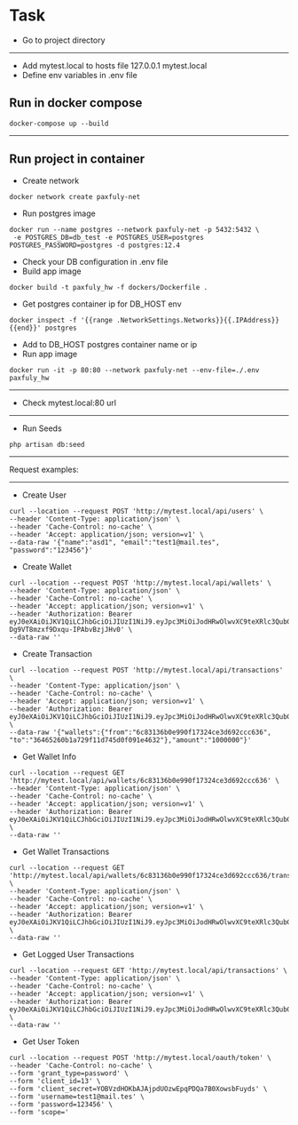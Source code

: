 Task
==============================================
- Go to project directory
________________________________________________________

- Add mytest.local to hosts file 127.0.0.1 mytest.local
- Define env variables in .env file

Run in docker compose
--------------------------------------------
```
docker-compose up --build
```
___________________________________________________________________________

Run project in container
-----------------------------------------------
- Create network
```
docker network create paxfuly-net
```

- Run postgres image
```
docker run --name postgres --network paxfuly-net -p 5432:5432 \
 -e POSTGRES_DB=db_test -e POSTGRES_USER=postgres POSTGRES_PASSWORD=postgres -d postgres:12.4
```

- Check your DB configuration in .env file
- Build app image
```
docker build -t paxfuly_hw -f dockers/Dockerfile .
```

- Get postgres container ip for DB_HOST env
```
docker inspect -f '{{range .NetworkSettings.Networks}}{{.IPAddress}}{{end}}' postgres
```

- Add to DB_HOST postgres container name or ip
- Run app image
```
docker run -it -p 80:80 --network paxfuly-net --env-file=./.env paxfuly_hw
```
_______________________________________________________________

- Check mytest.local:80 url
________________________________

- Run Seeds

```
php artisan db:seed
```

_________________________________________________________________________________________

Request examples:
__________________________________________________________________________________________

- Create User
```
curl --location --request POST 'http://mytest.local/api/users' \
--header 'Content-Type: application/json' \
--header 'Cache-Control: no-cache' \
--header 'Accept: application/json; version=v1' \
--data-raw '{"name":"asd1", "email":"test1@mail.tes", "password":"123456"}'
```
- Create Wallet
```
curl --location --request POST 'http://mytest.local/api/wallets' \
--header 'Content-Type: application/json' \
--header 'Cache-Control: no-cache' \
--header 'Accept: application/json; version=v1' \
--header 'Authorization: Bearer eyJ0eXAiOiJKV1QiLCJhbGciOiJIUzI1NiJ9.eyJpc3MiOiJodHRwOlwvXC9teXRlc3QubG9jYWxcL2FwaVwvYXV0aFwvbG9naW4iLCJpYXQiOjE2MDAwNjk0MjcsImV4cCI6MTYwNTI1MzQyNywibmJmIjoxNjAwMDY5NDI3LCJqdGkiOiI3QWRQc2N1RmlFNFFOUlJqIiwic3ViIjo1LCJwcnYiOiIxZWFmOTI5NDc5M2QxMjVhYTBmZWU0ZWMzYWQ1OWQ5ZDVmYzE2MGMxIn0.RL0DcdNjsaBq67-Dg9VT8mzxf9Dxqu-IPAbvBzjJHv0' \
--data-raw ''
```
- Create Transaction
```
curl --location --request POST 'http://mytest.local/api/transactions' \
--header 'Content-Type: application/json' \
--header 'Cache-Control: no-cache' \
--header 'Accept: application/json; version=v1' \
--header 'Authorization: Bearer eyJ0eXAiOiJKV1QiLCJhbGciOiJIUzI1NiJ9.eyJpc3MiOiJodHRwOlwvXC9teXRlc3QubG9jYWxcL2FwaVwvYXV0aFwvbG9naW4iLCJpYXQiOjE1OTk5ODY1NTcsImV4cCI6MjExNTk4NjU1NywibmJmIjoxNTk5OTg2NTU3LCJqdGkiOiJPb0liOHk1MkZSOGtwTXBlIiwic3ViIjoxLCJwcnYiOiIxZWFmOTI5NDc5M2QxMjVhYTBmZWU0ZWMzYWQ1OWQ5ZDVmYzE2MGMxIn0.sTjuDyPbBOm9hJLalBx71D6sYvB2CXkc26Al1UKawAE' \
--data-raw '{"wallets":{"from":"6c83136b0e990f17324ce3d692ccc636", "to":"36465260b1a729f11d745d0f091e4632"},"amount":"1000000"}'
```
- Get Wallet Info
```
curl --location --request GET 'http://mytest.local/api/wallets/6c83136b0e990f17324ce3d692ccc636' \
--header 'Content-Type: application/json' \
--header 'Cache-Control: no-cache' \
--header 'Accept: application/json; version=v1' \
--header 'Authorization: Bearer eyJ0eXAiOiJKV1QiLCJhbGciOiJIUzI1NiJ9.eyJpc3MiOiJodHRwOlwvXC9teXRlc3QubG9jYWxcL2FwaVwvYXV0aFwvbG9naW4iLCJpYXQiOjE1OTk5ODY1NTcsImV4cCI6MjExNTk4NjU1NywibmJmIjoxNTk5OTg2NTU3LCJqdGkiOiJPb0liOHk1MkZSOGtwTXBlIiwic3ViIjoxLCJwcnYiOiIxZWFmOTI5NDc5M2QxMjVhYTBmZWU0ZWMzYWQ1OWQ5ZDVmYzE2MGMxIn0.sTjuDyPbBOm9hJLalBx71D6sYvB2CXkc26Al1UKawAE' \
--data-raw ''
```
- Get Wallet Transactions
```
curl --location --request GET 'http://mytest.local/api/wallets/6c83136b0e990f17324ce3d692ccc636/transactions' \
--header 'Content-Type: application/json' \
--header 'Cache-Control: no-cache' \
--header 'Accept: application/json; version=v1' \
--header 'Authorization: Bearer eyJ0eXAiOiJKV1QiLCJhbGciOiJIUzI1NiJ9.eyJpc3MiOiJodHRwOlwvXC9teXRlc3QubG9jYWxcL2FwaVwvYXV0aFwvbG9naW4iLCJpYXQiOjE2MDAwNjI0MTYsImV4cCI6MTYwNTI0NjQxNiwibmJmIjoxNjAwMDYyNDE2LCJqdGkiOiJBUUhFMGpjVGg5ME5oWHBBIiwic3ViIjoxLCJwcnYiOiIxZWFmOTI5NDc5M2QxMjVhYTBmZWU0ZWMzYWQ1OWQ5ZDVmYzE2MGMxIn0.1QWOY5vqdE1YotdMU9glQ5WQfSOP2ckEkvqUwSCtgL0' \
--data-raw ''
```
- Get Logged User Transactions
```
curl --location --request GET 'http://mytest.local/api/transactions' \
--header 'Content-Type: application/json' \
--header 'Cache-Control: no-cache' \
--header 'Accept: application/json; version=v1' \
--header 'Authorization: Bearer eyJ0eXAiOiJKV1QiLCJhbGciOiJIUzI1NiJ9.eyJpc3MiOiJodHRwOlwvXC9teXRlc3QubG9jYWxcL2FwaVwvYXV0aFwvbG9naW4iLCJpYXQiOjE2MDAwNjI0MTYsImV4cCI6MTYwNTI0NjQxNiwibmJmIjoxNjAwMDYyNDE2LCJqdGkiOiJBUUhFMGpjVGg5ME5oWHBBIiwic3ViIjoxLCJwcnYiOiIxZWFmOTI5NDc5M2QxMjVhYTBmZWU0ZWMzYWQ1OWQ5ZDVmYzE2MGMxIn0.1QWOY5vqdE1YotdMU9glQ5WQfSOP2ckEkvqUwSCtgL0' \
--data-raw ''
```
- Get User Token
```
curl --location --request POST 'http://mytest.local/oauth/token' \
--header 'Cache-Control: no-cache' \
--form 'grant_type=password' \
--form 'client_id=13' \
--form 'client_secret=YOBVzdHOKbAJAjpdUOzwEpqPDQa7B0XowsbFuyds' \
--form 'username=test1@mail.tes' \
--form 'password=123456' \
--form 'scope='
```
